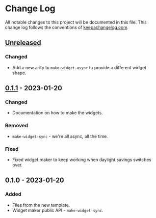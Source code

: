 # Change Log
All notable changes to this project will be documented in this file. This change log follows the conventions of [keepachangelog.com](http://keepachangelog.com/).

## [Unreleased]
### Changed
- Add a new arity to `make-widget-async` to provide a different widget shape.

## [0.1.1] - 2023-01-20
### Changed
- Documentation on how to make the widgets.

### Removed
- `make-widget-sync` - we're all async, all the time.

### Fixed
- Fixed widget maker to keep working when daylight savings switches over.

## 0.1.0 - 2023-01-20
### Added
- Files from the new template.
- Widget maker public API - `make-widget-sync`.

[Unreleased]: https://github.com/monadica/monadica/compare/0.1.1...HEAD
[0.1.1]: https://github.com/monadica/monadica/compare/0.1.0...0.1.1
